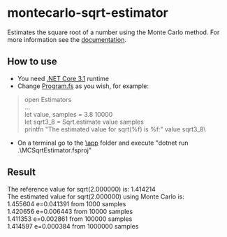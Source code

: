 # montecarlo-sqrt-estimator
Estimates the square root of a number using the Monte Carlo method. For more information see the [documentation](./doc/mc_sqrt.pdf).

## How to use
- You need [.NET Core 3.1](https://dotnet.microsoft.com/download/dotnet-core/3.1) runtime
- Change [Program.fs](./app/Program.fs) as you wish, for example:
> open Estimators\
> ...\
> let value, samples = 3.8 10000\
> let sqrt3_8 = Sqrt.estimate value samples\
> printfn "The estimated value for sqrt(%f) is %f:" value sqrt3_8\
- On a terminal go to the [\app](../app) folder and execute "dotnet run .\MCSqrtEstimator.fsproj"

## Result
The reference value for sqrt(2.000000) is: 1.414214\
The estimated value for sqrt(2.000000) using Monte Carlo is:\
  1.455604 e=0.041391 from 1000 samples\
  1.420656 e=0.006443 from 10000 samples\
  1.411353 e=0.002861 from 100000 samples\
  1.414597 e=0.000384 from 1000000 samples